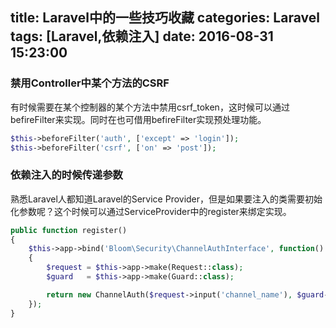 title: Laravel中的一些技巧收藏
categories: Laravel
tags: [Laravel,依赖注入]
date: 2016-08-31 15:23:00
---
### 禁用Controller中某个方法的CSRF
有时候需要在某个控制器的某个方法中禁用csrf_token，这时候可以通过befireFilter来实现。同时在也可借用befireFilter实现预处理功能。
```php
$this->beforeFilter('auth', ['except' => 'login']);
$this->beforeFilter('csrf', ['on' => 'post']);
```
<!-- more -->
### 依赖注入的时候传递参数
熟悉Laravel人都知道Laravel的Service Provider，但是如果要注入的类需要初始化参数呢？这个时候可以通过ServiceProvider中的register来绑定实现。
```php
public function register()
{
    $this->app->bind('Bloom\Security\ChannelAuthInterface', function()
    {
        $request = $this->app->make(Request::class);
        $guard   = $this->app->make(Guard::class);

        return new ChannelAuth($request->input('channel_name'), $guard->user());
    });
}
```